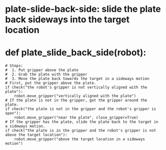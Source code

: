 # plate-slide-back-side: slide the plate back sideways into the target location
# def plate_slide_back_side(robot):
    # Steps:
    #  1. Put gripper above the plate
    #  2. Grab the plate with the gripper
    #  3. Move the plate back towards the target in a sideways motion
    # First, put the gripper above the plate.
    if check("the robot's gripper is not vertically aligned with the plate"):
        robot.move_gripper("vertically aligned with the plate")
    # If the plate is not in the gripper, get the gripper around the plate.
    if check("the plate is not in the gripper and the robot's gripper is open"):
        robot.move_gripper("near the plate", close_gripper=True)
    # If the gripper has the plate, slide the plate back to the target in a sideways motion.
    if check("the plate is in the gripper and the robot's gripper is not above the target location"):
        robot.move_gripper("above the target location in a sideways motion")